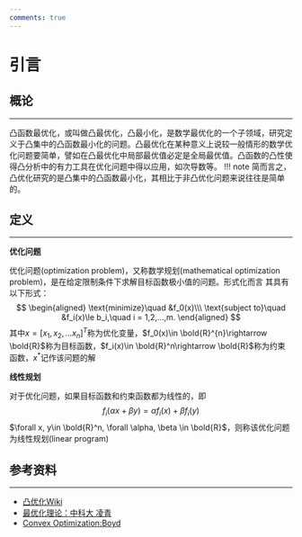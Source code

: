 ```yaml
---
comments: true
---
```

# 引言
## 概论
---
凸函数最优化，或叫做凸最优化，凸最小化，是数学最优化的一个子领域，研究定义于凸集中的凸函数最小化的问题。凸最优化在某种意义上说较一般情形的数学优化问题要简单，譬如在凸最优化中局部最优值必定是全局最优值。凸函数的凸性使得凸分析中的有力工具在优化问题中得以应用，如次导数等。
!!! note
    简而言之，凸优化研究的是凸集中的凸函数最小化，其相比于非凸优化问题来说往往是简单的。
## 定义
---
**优化问题**


优化问题(optimization problem)，又称数学规划(mathematical optimization problem)，是在给定限制条件下求解目标函数极小值的问题。形式化而言
其具有以下形式：
$$
\begin{aligned}
\text{minimize}\quad &f_0(x)\\\
\text{subject to}\quad &f_i(x)\le b_i,\quad i = 1,2,...,m.
\end{aligned}
$$
其中$x=[x_1, x_2, ...x_n]^T$称为优化变量，$f_0(x)\in \bold{R}^{n}\rightarrow \bold{R}$称为目标函数，$f_i(x)\in \bold{R}^n\rightarrow \bold{R}$称为约束函数，$x^{*}$记作该问题的解

**线性规划**

对于优化问题，如果目标函数和约束函数都为线性的，即
$$
f_i(\alpha x + \beta y) = \alpha f_i(x) + \beta f_i(y)
$$
$\forall x, y\in \bold{R}^n, \forall \alpha, \beta \in \bold{R}$，则称该优化问题为线性规划(linear program)
## 参考资料
---
+ [凸优化Wiki](https://zh.wikipedia.org/wiki/%E5%87%B8%E5%84%AA%E5%8C%96)  
+ [最优化理论：中科大 凌青](https://www.bilibili.com/video/BV1Jt411p7jE/?p=1&vd_source=0c8eee1d3ad4afe108dd53b7f03207b3)  
+ [Convex Optimization:Boyd](https://stanford.edu/~boyd/cvxbook/bv_cvxbook.pdf)